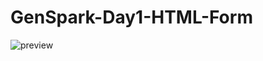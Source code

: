 # GenSpark-Day1-HTML-Form
![preview](https://user-images.githubusercontent.com/5094754/172201579-5dce6820-be89-4a0d-8893-bea872c57bb3.png)
